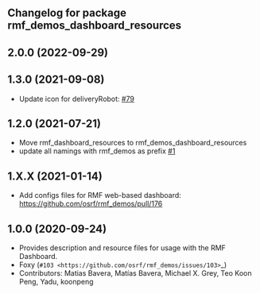 ## Changelog for package rmf_demos_dashboard_resources

2.0.0 (2022-09-29)
------------------

1.3.0 (2021-09-08)
------------------
* Update icon for deliveryRobot: [#79](https://github.com/open-rmf/rmf_demos/pull/79)

1.2.0 (2021-07-21)
------------------
* Move rmf_dashboard_resources to rmf_demos_dashboard_resources
* update all namings with rmf_demos as prefix [#1](https://github.com/open-rmf/rmf_demos/pull/1)

1.X.X (2021-01-14)
------------------
* Add configs files for RMF web-based dashboard: https://github.com/osrf/rmf_demos/pull/176

1.0.0 (2020-09-24)
------------------
* Provides description and resource files for usage with the RMF Dashboard. 
* Foxy (`#103 <https://github.com/osrf/rmf_demos/issues/103>`_)
* Contributors: Matias Bavera, Matías Bavera, Michael X. Grey, Teo Koon Peng, Yadu, koonpeng
